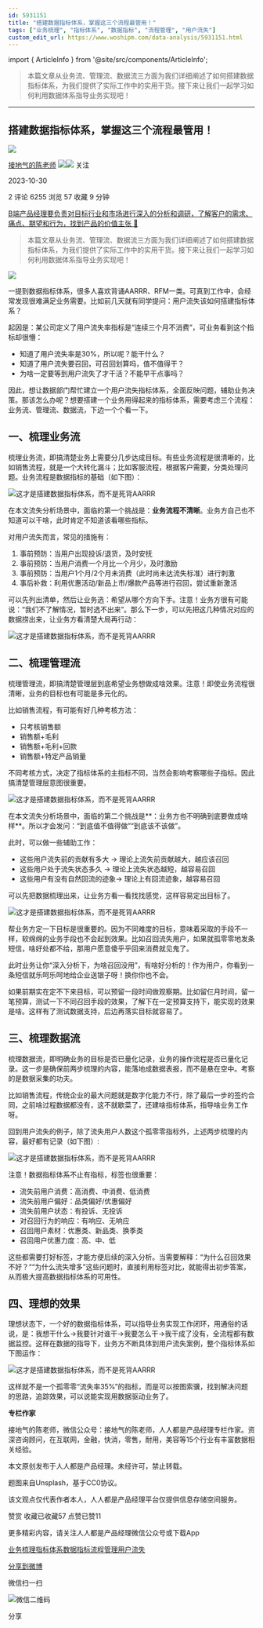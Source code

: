 ```yaml
---
id: 5931151
title: "搭建数据指标体系，掌握这三个流程最管用！"
tags: ["业务梳理", "指标体系", "数据指标", "流程管理", "用户流失"]
custom_edit_url: https://www.woshipm.com/data-analysis/5931151.html
---
```

import { ArticleInfo } from '@site/src/components/ArticleInfo';

<ArticleInfo
    author="接地气的陈老师"
    authorLink="https://www.woshipm.com/u/773891"
    published="2023-10-30"
    views={6255}
    comments={2}
    collects={57}
/>

> 本篇文章从业务流、管理流、数据流三方面为我们详细阐述了如何搭建数据指标体系，为我们提供了实际工作中的实用干货。接下来让我们一起学习如何利用数据体系指导业务实现吧！

---

## 搭建数据指标体系，掌握这三个流程最管用！

[![](https://image.woshipm.com/wp-files/2019/08/0GkAbc8ZooEsibtWEUNO.png!/both/72x72)](https://www.woshipm.com/u/773891)

[接地气的陈老师](https://www.woshipm.com/u/773891) ![](https://static.woshipm.com/tag/1121_1@2x.png)![](https://static.woshipm.com/tag/2103_1@2x.png) 关注

2023-10-30

2 评论 6255 浏览 57 收藏 9 分钟

[B端产品经理要负责对目标行业和市场进行深入的分析和调研，了解客户的需求、痛点、期望和行为，找到产品的价值主张 🔗](https://ke.qidianla.com/courses/bcpm)

> 本篇文章从业务流、管理流、数据流三方面为我们详细阐述了如何搭建数据指标体系，为我们提供了实际工作中的实用干货。接下来让我们一起学习如何利用数据体系指导业务实现吧！

![](https://image.woshipm.com/2023/04/13/9b786b60-d9de-11ed-bd5e-00163e0b5ff3.jpg)

一提到数据指标体系，很多人喜欢背诵AARRR、RFM一类。可真到工作中，会经常发现很难满足业务需要。比如前几天就有同学提问：用户流失该如何搭建指标体系？

起因是：某公司定义了用户流失率指标是“连续三个月不消费”，可业务看到这个指标却很懵：

*   知道了用户流失率是30%，所以呢？能干什么？
*   知道了用户流失要召回，可召回划算吗，值不值得干？
*   为啥一定要等到用户流失了才干活？不能早干点事吗？

因此，想让数据部门帮忙建立一个用户流失指标体系，全面反映问题，辅助业务决策。那该怎么办呢？想要搭建一个业务用得起来的指标体系，需要考虑三个流程：业务流、管理流、数据流，下边一个个看一下。

## 一、梳理业务流

梳理业务流，即搞清楚业务上需要分几步达成目标。有些业务流程是很清晰的，比如销售流程，就是一个大转化漏斗；比如客服流程，根据客户需要，分类处理问题。业务流程是数据指标的基础（如下图）：

![这才是搭建数据指标体系，而不是死背AARRR](https://image.yunyingpai.com/wp/2023/10/OL9DGlEaOwg8zeFcmjuf.png)

在本文流失分析场景中，面临的第一个挑战是：**业务流程不清晰**。业务方自己也不知道可以干啥，此时肯定不知道该看哪些指标。

对用户流失而言，常见的措施有：

1.  事前预防：当用户出现投诉/退货，及时安抚
2.  事前预防：当用户消费一个月比一个月少，及时激励
3.  事前预防：当用户1个月/2个月未消费（此时尚未达流失标准）进行刺激
4.  事后补救：利用优惠活动/新品上市/爆款产品等进行召回，尝试重新激活

可以先列出清单，然后让业务选：希望从哪个方向下手。注意！业务方很有可能说：“我们不了解情况，暂时选不出来”。那么下一步，可以先把这几种情况对应的数据捞出来，让业务方看清楚大局再行动：

![这才是搭建数据指标体系，而不是死背AARRR](https://image.yunyingpai.com/wp/2023/10/GAfacRZbhJlP9opfUvH2.png)

## 二、梳理管理流

梳理管理流，即搞清楚管理层到底希望业务想做成啥效果。注意！即使业务流程很清晰，业务的目标也有可能是多元化的。

比如销售流程，有可能有好几种考核方法：

*   只考核销售额
*   销售额+毛利
*   销售额+毛利+回款
*   销售额+特定产品销量

不同考核方式，决定了指标体系的主指标不同，当然会影响考察哪些子指标。因此搞清楚管理层意图很重要。

![这才是搭建数据指标体系，而不是死背AARRR](https://image.yunyingpai.com/wp/2023/10/ayAQi2Q2NINP3zxKYIFX.png)

在本文流失分析场景中，面临的第二个挑战是**：业务方也不明确到底要做成啥样**。所以才会发问：“到底值不值得做”“到底该不该做”。

此时，可以做一些辅助工作：

*   这些用户流失前的贡献有多大 → 理论上流失前贡献越大，越应该召回
*   这些用户处于流失状态多久 → 理论上流失状态越短，越容易召回
*   这些用户有没有自然回流的迹象→ 理论上有回流迹象，越容易召回

可以先把数据梳理出来，让业务方看一看找找感觉，这样容易定出目标了。

![这才是搭建数据指标体系，而不是死背AARRR](https://image.yunyingpai.com/wp/2023/10/rF1oqvvqlzaqbCutv8T1.png)

帮业务方定一下目标是很重要的。因为不同难度的目标，意味着采取的手段不一样，软绵绵的业务手段也不会起到效果。比如召回流失用户，如果就孤零零地发条短信，啥好处都不给，那用户愿意傻乎乎回来消费就见鬼了。

此时业务让你“深入分析下，为啥召回没用”，有啥好分析的！作为用户，你看到一条短信就乐呵乐呵地给企业送银子呀！换你你也不会。

如果前期实在定不下来目标，可以预留一段时间做观察期。比如留仨月时间，留一笔预算，测试一下不同召回手段的效果，了解下在一定预算支持下，能实现的效果是啥。这样有了测试数据支持，后边再落实目标就容易了。

## 三、梳理数据流

梳理数据流，即明确业务的目标是否已量化记录，业务的操作流程是否已量化记录。这一步是确保前两步梳理的内容，能落地成数据表报，而不是悬在空中。考察的是数据采集的功夫。

比如销售流程，传统企业的最大问题就是数字化能力不行，除了最后一步的签约合同，之前啥过程数据都没有，这不就歇菜了，还建啥指标体系，指导啥业务工作呀。

回到用户流失的例子，除了流失用户人数这个孤零零指标外，上述两步梳理的内容，最好都有记录（如下图）:

![这才是搭建数据指标体系，而不是死背AARRR](https://image.yunyingpai.com/wp/2023/10/5te2omS4qsH34IxGQBYS.png)

注意！数据指标体系不止有指标，标签也很重要：

*   流失前用户消费：高消费、中消费、低消费
*   流失前用户偏好：品类偏好/优惠偏好
*   流失前用户状态：有投诉、无投诉
*   对召回行为的响应：有响应、无响应
*   召回用户素材：优惠类、新品类、换季类
*   召回用户优惠力度：高、中、低

这些都需要打好标签，才能方便后续的深入分析。当需要解释：“为什么召回效果不好？““为什么流失增多”这些问题时，直接利用标签对比，就能得出初步答案，从而极大提高数据指标体系的可用性。

## 四、理想的效果

理想状态下，一个好的数据指标体系，可以指导业务实现工作闭环，用通俗的话说，是：我想干什么→我要针对谁干→我要怎么干→我干成了没有，全流程都有数据监控。这样在数据的指导下，业务方不断具体到用户流失案例，整个指标体系如下图运作：

![这才是搭建数据指标体系，而不是死背AARRR](https://image.yunyingpai.com/wp/2023/10/MKyozOPoXaOnmO0XhhAT.png)

这样就不是一个孤零零“流失率35%”的指标，而是可以按图索骥，找到解决问题的思路，追踪效果，可以说能实现用数据驱动业务了。

**专栏作家**

接地气的陈老师，微信公众号：接地气的陈老师，人人都是产品经理专栏作家。资深咨询顾问，在互联网，金融，快消，零售，耐用，美容等15个行业有丰富数据相关经验。

本文原创发布于人人都是产品经理。未经许可，禁止转载。

题图来自Unsplash，基于CC0协议。

该文观点仅代表作者本人，人人都是产品经理平台仅提供信息存储空间服务。

赞赏 收藏已收藏57 点赞已赞11

更多精彩内容，请关注人人都是产品经理微信公众号或下载App

[业务梳理](https://www.woshipm.com/tag/%e4%b8%9a%e5%8a%a1%e6%a2%b3%e7%90%86)[指标体系](https://www.woshipm.com/tag/%e6%8c%87%e6%a0%87%e4%bd%93%e7%b3%bb)[数据指标](https://www.woshipm.com/tag/%e6%95%b0%e6%8d%ae%e6%8c%87%e6%a0%87)[流程管理](https://www.woshipm.com/tag/%e6%b5%81%e7%a8%8b%e7%ae%a1%e7%90%86)[用户流失](https://www.woshipm.com/tag/%e7%94%a8%e6%88%b7%e6%b5%81%e5%a4%b1)

[分享到微博](https://service.weibo.com/share/share.php?appkey=2775287854&title=搭建数据指标体系，掌握这三个流程最管用！&url=https://www.woshipm.com/data-analysis/5931151.html&pic=https://image.woshipm.com/2023/04/13/9b786b60-d9de-11ed-bd5e-00163e0b5ff3.jpg)

微信扫一扫

![微信二维码](https://api.pwmqr.com/qrcode/create/?url=https://www.woshipm.com/data-analysis/5931151.html)

分享